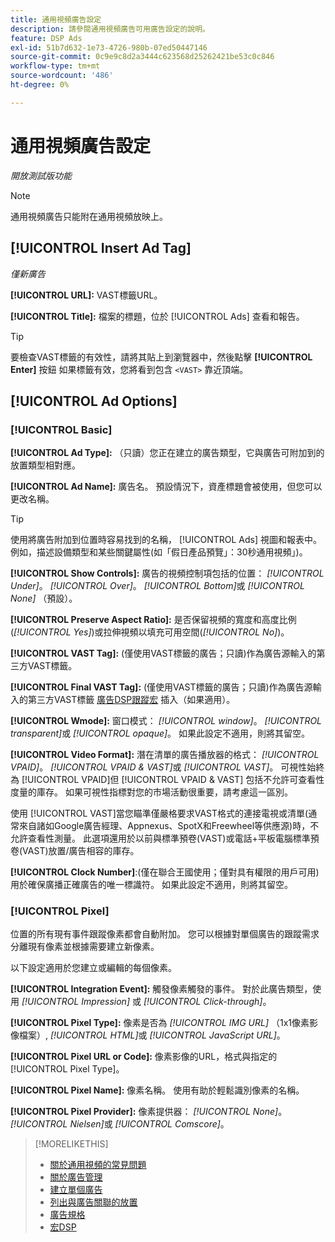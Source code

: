 ```yaml
---
title: 通用視頻廣告設定
description: 請參閱通用視頻廣告可用廣告設定的說明。
feature: DSP Ads
exl-id: 51b7d632-1e73-4726-980b-07ed50447146
source-git-commit: 0c9e9c8d2a3444c623568d25262421be53c0c846
workflow-type: tm+mt
source-wordcount: '486'
ht-degree: 0%

---
```


# 通用視頻廣告設定

*開放測試版功能*

>[!NOTE]
>
>通用視頻廣告只能附在通用視頻放映上。

## [!UICONTROL Insert Ad Tag]

*僅新廣告*

**[!UICONTROL URL]:** VAST標籤URL。

**[!UICONTROL Title]:** 檔案的標題，位於 [!UICONTROL Ads] 查看和報告。

>[!TIP]
>
> 要檢查VAST標籤的有效性，請將其貼上到瀏覽器中，然後點擊 **[!UICONTROL Enter]** 按鈕 如果標籤有效，您將看到包含 `<VAST>` 靠近頂端。

## [!UICONTROL Ad Options]

### [!UICONTROL Basic]

**[!UICONTROL Ad Type]:** （只讀）您正在建立的廣告類型，它與廣告可附加到的放置類型相對應。

**[!UICONTROL Ad Name]:** 廣告名。 預設情況下，資產標題會被使用，但您可以更改名稱。

>[!TIP]
>
> 使用將廣告附加到位置時容易找到的名稱， [!UICONTROL Ads] 視圖和報表中。 例如，描述設備類型和某些關鍵屬性(如「假日產品預覽」：30秒通用視頻」)。

**[!UICONTROL Show Controls]:** 廣告的視頻控制項包括的位置： *[!UICONTROL Under]*。 *[!UICONTROL Over]*。 *[!UICONTROL Bottom]*&#x200B;或 *[!UICONTROL None]* （預設）。

**[!UICONTROL Preserve Aspect Ratio]:** 是否保留視頻的寬度和高度比例(*[!UICONTROL Yes]*)或拉伸視頻以填充可用空間(*[!UICONTROL No]*)。

**[!UICONTROL VAST Tag]:** (僅使用VAST標籤的廣告；只讀)作為廣告源輸入的第三方VAST標籤。

**[!UICONTROL Final VAST Tag]:** (僅使用VAST標籤的廣告；只讀)作為廣告源輸入的第三方VAST標籤 [廣告DSP跟蹤宏](/help/dsp/campaign-management/macros.md) 插入（如果適用）。

**[!UICONTROL Wmode]:** 窗口模式： *[!UICONTROL window]*。 *[!UICONTROL transparent]*&#x200B;或 *[!UICONTROL opaque]*。 如果此設定不適用，則將其留空。

**[!UICONTROL Video Format]:** 潛在清單的廣告播放器的格式： *[!UICONTROL VPAID]*。 *[!UICONTROL VPAID & VAST]*&#x200B;或 *[!UICONTROL VAST]*。 可視性始終為 [!UICONTROL VPAID]但 [!UICONTROL VPAID & VAST] 包括不允許可查看性度量的庫存。 如果可視性指標對您的市場活動很重要，請考慮這一區別。

使用 [!UICONTROL VAST]當您瞄準僅嚴格要求VAST格式的連接電視或清單(通常來自諸如Google廣告經理、Appnexus、SpotX和Freewheel等供應源)時，不允許查看性測量。 此選項還用於以前與標準預卷(VAST)或電話+平板電腦標準預卷(VAST)放置/廣告相容的庫存。

**[!UICONTROL Clock Number]**:(僅在聯合王國使用；僅對具有權限的用戶可用)用於確保廣播正確廣告的唯一標識符。 如果此設定不適用，則將其留空。

### [!UICONTROL Pixel]

位置的所有現有事件跟蹤像素都會自動附加。 您可以根據對單個廣告的跟蹤需求分離現有像素並根據需要建立新像素。

以下設定適用於您建立或編輯的每個像素。

**[!UICONTROL Integration Event]:** 觸發像素觸發的事件。 對於此廣告類型，使用 *[!UICONTROL Impression]* 或 *[!UICONTROL Click-through]*。

**[!UICONTROL Pixel Type]:** 像素是否為 *[!UICONTROL IMG URL]* （1x1像素影像檔案）, *[!UICONTROL HTML]*&#x200B;或 *[!UICONTROL JavaScript URL]*。

**[!UICONTROL Pixel URL or Code]:** 像素影像的URL，格式與指定的 [!UICONTROL Pixel Type]。

**[!UICONTROL Pixel Name]:** 像素名稱。 使用有助於輕鬆識別像素的名稱。

**[!UICONTROL Pixel Provider]:** 像素提供器： *[!UICONTROL None]*。 *[!UICONTROL Nielsen]*&#x200B;或 *[!UICONTROL Comscore]*。

>[!MORELIKETHIS]
>
>* [關於通用視頻的常見問題](/help/dsp/campaign-management/faq-universal-video.md)
>* [關於廣告管理](ad-about.md)
>* [建立單個廣告](ad-create.md)
>* [列出與廣告關聯的放置](/help/dsp/campaign-management/ads/ad-list-placements.md)
>* [廣告規格](ad-specs.md)
>* [宏DSP](/help/dsp/campaign-management/macros.md)

